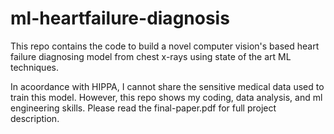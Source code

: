 # ml-heartfailure-diagnosis
This repo contains the code to build a novel computer vision's based heart failure diagnosing model from chest x-rays using state of the art ML techniques.

In acoordance with HIPPA, I cannot share the sensitive medical data used to train this model. However, this repo shows my coding, data analysis, and ml engineering skills. Please read the final-paper.pdf for full project description.
